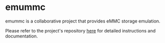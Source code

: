 # emummc
emummc is a collaborative project that provides eMMC storage emulation.

Please refer to the project's repository [here](https://github.com/m4xw/emuMMC) for detailed instructions and documentation.

